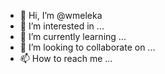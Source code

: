 - 👋 Hi, I’m @wmeleka
- 👀 I’m interested in ...
- 🌱 I’m currently learning ...
- 💞️ I’m looking to collaborate on ...
- 📫 How to reach me ...

<!---
wmeleka/wmeleka is a ✨ special ✨ repository because its `README.md` (this file) appears on your GitHub profile.
You can click the Preview link to take a look at your changes.
--->
